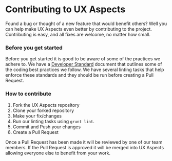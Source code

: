 # Contributing to UX Aspects

Found a bug or thought of a new feature that would benefit others? Well you can help make UX Aspects even better by contributing to the project.
Contributing is easy, and all fixes are welcome, no matter how small.

### Before you get started

Before you get started it is good to be aware of some of the practices we adhere to. We have a [Developer Standard](https://github.com/UXAspects/UXAspects/blob/develop/guides/developer-standard.md) document that outlines some of the coding best practices we follow. We have several linting tasks that help enforce these standards and they should be run before creating a Pull Request.

### How to contribute

1. Fork the UX Aspects repository
2. Clone your forked repository
3. Make your fix/changes
4. Run our linting tasks using `grunt lint`.
5. Commit and Push your changes
6. Create a Pull Request

Once a Pull Request has been made it will be reviewed by one of our team members. If the Pull Request is approved it will be merged into UX Aspects allowing everyone else to benefit from your work.
